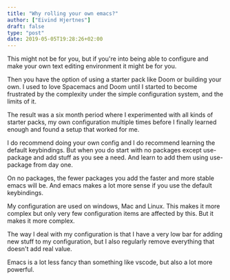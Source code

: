 ```yaml
---
title: "Why rolling your own emacs?"
author: ["Eivind Hjertnes"]
draft: false
type: "post"
date: 2019-05-05T19:28:26+02:00
---
```


This might not be for you, but if you're into being able to configure
and make your own text editing environment it might be for you.

Then you have the option of using a starter pack like Doom or building
your own. I used to love Spacemacs and Doom until I started to become
frustrated by the complexity under the simple configuration system, and
the limits of it.

The result was a six month period where I experimented with all kinds of
starter packs, my own configuration multiple times before I finally
learned enough and found a setup that worked for me.

I do recommend doing your own config and I do recommend learning the
default keybindings. But when you do start with no packages except
use-package and add stuff as you see a need. And learn to add them using
use-package from day one.

On no packages, the fewer packages you add the faster and more stable
emacs will be. And emacs makes a lot more sense if you use the default
keybindings.

My configuration are used on windows, Mac and Linux. This makes it more
complex but only very few configuration items are affected by this. But
it makes it more complex.

The way I deal with my configuration is that I have a very low bar for
adding new stuff to my configuration, but I also regularly remove
everything that doesn't add real value.

Emacs is a lot less fancy than something like vscode, but also a lot
more powerful.
